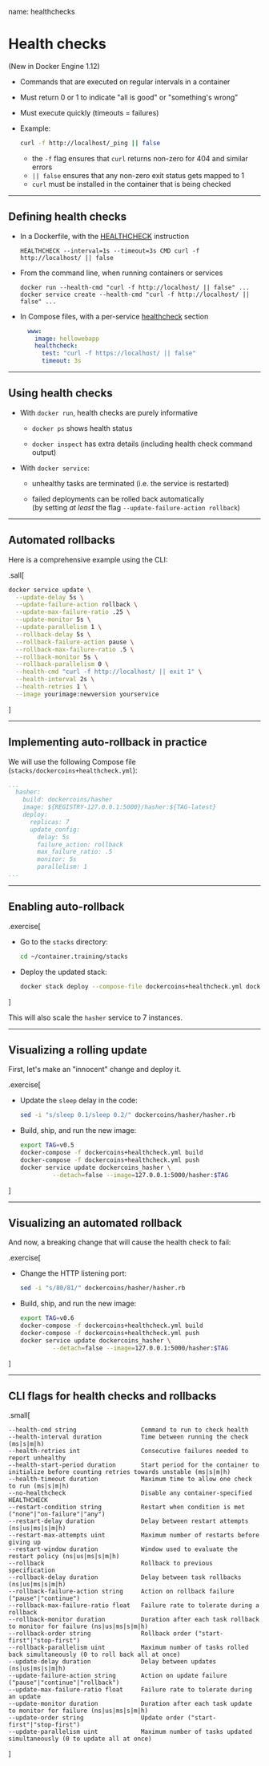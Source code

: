name: healthchecks

# Health checks

(New in Docker Engine 1.12)

- Commands that are executed on regular intervals in a container

- Must return 0 or 1 to indicate "all is good" or "something's wrong"

- Must execute quickly (timeouts = failures)

- Example:
  ```bash
  curl -f http://localhost/_ping || false
  ```
  - the `-f` flag ensures that `curl` returns non-zero for 404 and similar errors
  - `|| false` ensures that any non-zero exit status gets mapped to 1
  - `curl` must be installed in the container that is being checked

---

## Defining health checks

- In a Dockerfile, with the [HEALTHCHECK](https://docs.docker.com/engine/reference/builder/#healthcheck) instruction
  ```
  HEALTHCHECK --interval=1s --timeout=3s CMD curl -f http://localhost/ || false
  ```

- From the command line, when running containers or services
  ```
  docker run --health-cmd "curl -f http://localhost/ || false" ...
  docker service create --health-cmd "curl -f http://localhost/ || false" ...
  ```

- In Compose files, with a per-service [healthcheck](https://docs.docker.com/compose/compose-file/#healthcheck) section
  ```yaml
    www:
      image: hellowebapp
      healthcheck:
        test: "curl -f https://localhost/ || false"
        timeout: 3s
  ```

---

## Using health checks

- With `docker run`, health checks are purely informative

  - `docker ps` shows health status

  - `docker inspect` has extra details (including health check command output)

- With `docker service`:

  - unhealthy tasks are terminated (i.e. the service is restarted)

  - failed deployments can be rolled back automatically
    <br/>(by setting *at least* the flag `--update-failure-action rollback`)

---

## Automated rollbacks

Here is a comprehensive example using the CLI:

.sall[
```bash
docker service update \
  --update-delay 5s \
  --update-failure-action rollback \
  --update-max-failure-ratio .25 \
  --update-monitor 5s \
  --update-parallelism 1 \
  --rollback-delay 5s \
  --rollback-failure-action pause \
  --rollback-max-failure-ratio .5 \
  --rollback-monitor 5s \
  --rollback-parallelism 0 \
  --health-cmd "curl -f http://localhost/ || exit 1" \
  --health-interval 2s \
  --health-retries 1 \
  --image yourimage:newversion yourservice
```
]

---

## Implementing auto-rollback in practice

We will use the following Compose file (`stacks/dockercoins+healthcheck.yml`):

```yaml
...
  hasher:
    build: dockercoins/hasher
    image: ${REGISTRY-127.0.0.1:5000}/hasher:${TAG-latest}
    deploy:
      replicas: 7
      update_config:
        delay: 5s
        failure_action: rollback
        max_failure_ratio: .5
        monitor: 5s
        parallelism: 1
...
```

---

## Enabling auto-rollback

.exercise[

- Go to the `stacks` directory:
  ```bash
  cd ~/container.training/stacks
  ```

- Deploy the updated stack:
  ```bash
  docker stack deploy --compose-file dockercoins+healthcheck.yml dockercoins 
  ```

]

This will also scale the `hasher` service to 7 instances.

---

## Visualizing a rolling update

First, let's make an "innocent" change and deploy it.

.exercise[

- Update the `sleep` delay in the code:
  ```bash
  sed -i "s/sleep 0.1/sleep 0.2/" dockercoins/hasher/hasher.rb
  ```

- Build, ship, and run the new image:
  ```bash
  export TAG=v0.5
  docker-compose -f dockercoins+healthcheck.yml build
  docker-compose -f dockercoins+healthcheck.yml push
  docker service update dockercoins_hasher \
           --detach=false --image=127.0.0.1:5000/hasher:$TAG
  ```

]

---

## Visualizing an automated rollback

And now, a breaking change that will cause the health check to fail:

.exercise[

- Change the HTTP listening port:
  ```bash
  sed -i "s/80/81/" dockercoins/hasher/hasher.rb
  ```

- Build, ship, and run the new image:
  ```bash
  export TAG=v0.6
  docker-compose -f dockercoins+healthcheck.yml build
  docker-compose -f dockercoins+healthcheck.yml push
  docker service update dockercoins_hasher \
           --detach=false --image=127.0.0.1:5000/hasher:$TAG
  ```

]

---

## CLI flags for health checks and rollbacks

.small[
```
--health-cmd string                  Command to run to check health
--health-interval duration           Time between running the check (ms|s|m|h)
--health-retries int                 Consecutive failures needed to report unhealthy
--health-start-period duration       Start period for the container to initialize before counting retries towards unstable (ms|s|m|h)
--health-timeout duration            Maximum time to allow one check to run (ms|s|m|h)
--no-healthcheck                     Disable any container-specified HEALTHCHECK
--restart-condition string           Restart when condition is met ("none"|"on-failure"|"any")
--restart-delay duration             Delay between restart attempts (ns|us|ms|s|m|h)
--restart-max-attempts uint          Maximum number of restarts before giving up
--restart-window duration            Window used to evaluate the restart policy (ns|us|ms|s|m|h)
--rollback                           Rollback to previous specification
--rollback-delay duration            Delay between task rollbacks (ns|us|ms|s|m|h)
--rollback-failure-action string     Action on rollback failure ("pause"|"continue")
--rollback-max-failure-ratio float   Failure rate to tolerate during a rollback
--rollback-monitor duration          Duration after each task rollback to monitor for failure (ns|us|ms|s|m|h)
--rollback-order string              Rollback order ("start-first"|"stop-first")
--rollback-parallelism uint          Maximum number of tasks rolled back simultaneously (0 to roll back all at once)
--update-delay duration              Delay between updates (ns|us|ms|s|m|h)
--update-failure-action string       Action on update failure ("pause"|"continue"|"rollback")
--update-max-failure-ratio float     Failure rate to tolerate during an update
--update-monitor duration            Duration after each task update to monitor for failure (ns|us|ms|s|m|h)
--update-order string                Update order ("start-first"|"stop-first")
--update-parallelism uint            Maximum number of tasks updated simultaneously (0 to update all at once)
```
]
